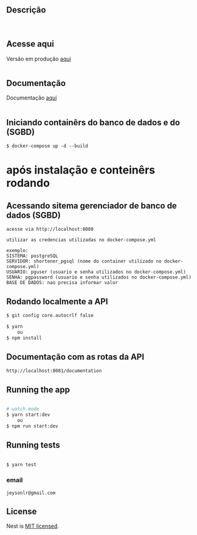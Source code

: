 ## Descrição
<br>

## Acesse aqui
Versão em produção [aqui](https://wisershortener.herokuapp.com/api)

```

```

## Documentação
Documentação [aqui](https://wisershortener.herokuapp.com/documentation)


```

```


## Iniciando containêrs do banco de dados e do (SGBD)
```
$ docker-compose up -d --build

```
# após instalação e conteinêrs rodando
## Acessando sitema gerenciador de banco de dados (SGBD)
```
acesse via http://localhost:8080

utilizar as credencias utilizadas no docker-compose.yml

exemplo:
SISTEMA: postgreSQL
SERVIDOR: shortener_pgsql (nome do container utilizado no docker-compose.yml)
USUARIO: pguser (usuario e senha utilizados no docker-compose.yml)
SENHA: pgpassword (usuario e senha utilizados no docker-compose.yml)
BASE DE DADOS: nao precisa informar valor

```

## Rodando localmente a API

```bash
$ git config core.autocrlf false

$ yarn
    ou
$ npm install
```

## Documentação com as rotas da API
```
http://localhost:8081/documentation

```

## Running the app

```bash

# watch mode
$ yarn start:dev
    ou
$ npm run start:dev

```

## Running tests
```bash

$ yarn test
```

### email
``
jeysonlr@gmail.com
``

## License

Nest is [MIT licensed](LICENSE).
